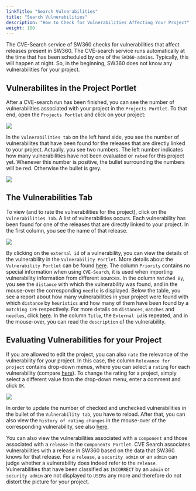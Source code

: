 ```yaml
---
linkTitle: "Search Vulnerabilities"
title: "Search Vulnerabilities"
description: "How to Check for Vulnerabilities Affecting Your Project"
weight: 100
---
```




The CVE-Search service of SW360 checks for vulnerabilities that affect releases present in SW360. 
The CVE-search service runs automatically at the time that has been scheduled by one of the `SW360-admins`.
Typically, this will happen at night. So, in the beginning, SW360 does not know any vulnerabilities for your project.

## Vulnerabilites in the Project Portlet

After a CVE-search run has been finished, you can see the number of vulnerabilities associated with your project in the `Projects Portlet`.
To that end, open the `Projects Portlet` and click on your project:

![](./images/UCVulnerabilitiesProject/01_SelectProject.png)

In the `Vulnerabilities tab` on the left hand side, you see the number of vulnerabilites that have been found for the releases that are directly linked 
to your project. Actually, you see two numbers. The left number indicates how many vulnerabilities have not been evaluated or `rated` for this project yet.
Whenever this number is positive, the bullet surrounding the numbers will be red. Otherwise the bullet is grey.
 
![](./images/UCVulnerabilitiesProject/02_NumberOfVulnerabilities.png)

## The Vulnerabilities Tab
To view (and to rate the vulnerabilities for the project), click on the `Vulnerabilities Tab`. A list of vulnerabilities occurs. Each vulnerability has been found
 for one of the releases that are directly linked to your project. In the first column, you see the name of that release.

![](./images/UCVulnerabilitiesProject/03_VulnerabilityListProject.png)

By clicking on the `external id` of a vulnerability, you can view the details of the vulnerability in the `Vulnerability Portlet`. 
More details about the `Vulnerability Portlet` can be found [here](https://github.com/eclipse/sw360/wiki/Doc-Vulnerability-Management#the-vulnerability-portlet).
The column `Priority` contains no special information when using `CVE-Search`, it is used when importing vulnerability information from different sources.
In the column `Matched By`, you see the `distance` with which the vulnerability was found, and in the mouse-over the corresponding `needle` is displayed. 
Below the table, you see a report about how many vulnerabilities in your project were found with which `distance` by `heuristics` and how many of them have been found by a `matching CPE` respectively.
For more details on `distances`, `matches` and `needles`, click [here](https://github.com/eclipse/sw360/wiki/Doc-Vulnerability-Management#heuristics). 
In the column `Title`, the `External id` is repeated, and in the mouse-over, you can read the `description` of the vulnerability.

## Evaluating Vulnerabilities for your Project
If you are allowed to edit the project, you can also `rate` the relevance of the vulnerability for your project. In this case, the column `Relevance for project` contains
drop-down menus, where you can select a `rating` for each vulnerability (compare [here](https://github.com/eclipse/sw360/wiki/Doc-Vulnerability-Management#vulnerability-rating-for-projects)). 
To change the rating for a project, simply select a different value from the drop-down menu, enter a comment and click `OK`. 

![](./images/UCVulnerabilitiesProject/04_ChangeRating.png)

In order to update the number of checked and unchecked vulnerabilities in the bullet of the `Vulnerability tab`, you have to reload. 
After that, you can also view the `history of rating changes` in the mouse-over of the corresponding vulnerability, 
see also [here](https://github.com/eclipse/sw360/wiki/Doc-Vulnerability-Management#change-history-for-vulnerability-ratings-and-verifications). 
 
You can also view the vulnerabilities associated with a `component` and those associated with a `release` in the `Components Portlet`. 
CVE Search associates vulnerabilities with a release in SW360 based on the data that SW360 knows for that release. 
For a `release`, a `security admin` or an `admin` can judge whether a vulnerability does indeed refer to the `release`. 
Vulnerabilities that have been classified as `INCORRECT` by an `admin` or `security admin` are not displayed to `USERs` any more and therefore do not distort the picture for your project.




 

